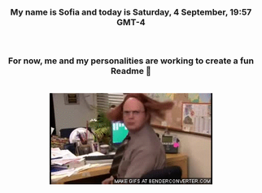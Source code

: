 


<div align="center">
<h3 >My name is Sofia and today is Saturday, 4 September, 19:57 GMT-4</h3><br>
<h3 >For now, me and my personalities are working to create a fun Readme 👋
</h3><br>
<img src='img/dwight.gif' alt='working...'/>
</div>
